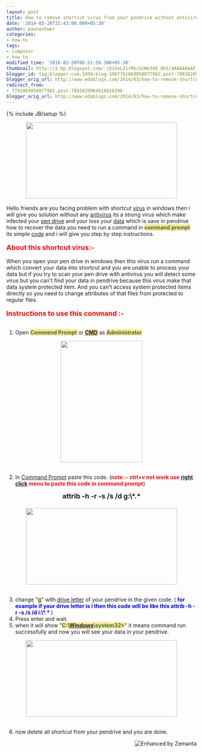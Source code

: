 ```yaml
---
layout: post
title: How to remove shortcut virus from your pendrive without antivirus
date: '2014-03-28T21:43:00.000+05:30'
author: pawneshwer
categories:
- how-to
tags:
- computer
- how to
modified_time: '2016-02-20T06:51:59.306+05:30'
thumbnail: http://2.bp.blogspot.com/-jO1heLd1rRk/UzWe34O_QHI/AAAAAAAAF_s/ECd3JSOzN0Y/s72-c/shortcut+virus+remover.PNG
blogger_id: tag:blogger.com,1999:blog-1967791069058877982.post-7883820964818626396
blogger_orig_url: http://www.edablogs.com/2014/03/how-to-remove-shortcut-virus-from-your.html
redirect_from:
- 7791069058877982.post-7883820964818626396
blogger_orig_url: http://www.edablogs.com/2014/03/how-to-remove-shortcut-virus-from-your.html
---
```


{% include JB/setup %}

<div dir="ltr" style="text-align: left;" trbidi="on"><div class="separator" style="clear: both; text-align: center;"><a href="http://2.bp.blogspot.com/-jO1heLd1rRk/UzWe34O_QHI/AAAAAAAAF_s/ECd3JSOzN0Y/s1600/shortcut+virus+remover.PNG" imageanchor="1" style="margin-left: 1em; margin-right: 1em;"><img border="0" src="http://2.bp.blogspot.com/-jO1heLd1rRk/UzWe34O_QHI/AAAAAAAAF_s/ECd3JSOzN0Y/s1600/shortcut+virus+remover.PNG" height="201" width="400" /></a></div><div dir="ltr"><br /></div><div dir="ltr">Hello friends are you facing problem with shortcut <a class="zem_slink" href="http://en.wikipedia.org/wiki/Virus" rel="wikipedia" target="_blank" title="Virus">virus</a> in windows then i will give you solution without any <a class="zem_slink" href="http://en.wikipedia.org/wiki/Antivirus_software" rel="wikipedia" target="_blank" title="Antivirus software">antivirus</a> its a strong virus which make infected your <a class="zem_slink" href="http://en.wikipedia.org/wiki/USB_flash_drive" rel="wikipedia" target="_blank" title="USB flash drive">pen drive</a> and your loss your <a class="zem_slink" href="http://en.wikipedia.org/wiki/Data" rel="wikipedia" target="_blank" title="Data">data</a> which is save in pendrive how to recover the data you need to run a command in <span style="color: #38761d;"><b style="background-color: #ffe599;">command prompt</b></span> its simple <a class="zem_slink" href="http://en.wikipedia.org/wiki/Code" rel="wikipedia" target="_blank" title="Code">code</a> and i will give you step by step instructions.</div><div dir="ltr"><br /></div><div dir="ltr"><b><span style="color: red; font-size: large;">About this shortcut virus:-</span></b></div><div dir="ltr"><br /></div><div dir="ltr">When you open your pen drive in windows then this virus run a command which convert your data into shortcut and you are unable to process your data but if you try to scan your pen drive with antivirus you will detect some virus but you can't find your data in pendrive because this virus make that data system protected item. And you can't access system protected items directly so you need to change attributes of that files from protected to regular files.</div><div dir="ltr"><br /></div><div dir="ltr"><b><span style="color: red; font-size: large;">Instructions to use this command :-</span></b></div><div dir="ltr"><br /></div><div dir="ltr"></div><ol style="text-align: left;"><li>Open <span style="background-color: #ffe599; color: #38761d;"><b>Commend Prompt</b></span> or <span style="background-color: #ffe599; color: #38761d;"><b><a class="zem_slink" href="http://en.wikipedia.org/wiki/Batch_file" rel="wikipedia" target="_blank" title="Batch file">CMD</a></b></span>&nbsp;as <span style="background-color: #ffe599; color: #38761d;"><b>Administrator</b></span></li></ol><div class="separator" style="clear: both; text-align: center;"><a href="http://1.bp.blogspot.com/-p09s6wESN1U/UzWe2JYFF2I/AAAAAAAAF_k/VaW502PbteE/s1600/1.png" imageanchor="1" style="margin-left: 1em; margin-right: 1em;"><img border="0" src="http://1.bp.blogspot.com/-p09s6wESN1U/UzWe2JYFF2I/AAAAAAAAF_k/VaW502PbteE/s1600/1.png" height="320" width="216" /></a></div><div><span style="color: #38761d;"><b><br /></b></span></div><ol start="2" style="text-align: left;"><li><span style="background-color: white;">In <a class="zem_slink" href="http://en.wikipedia.org/wiki/Command_Prompt" rel="wikipedia" target="_blank" title="Command Prompt">Command Prompt</a> paste this code. (<span style="color: red;"><b>note :- ctrl+v not work use <a class="zem_slink" href="http://en.wikipedia.org/wiki/Context_menu" rel="wikipedia" target="_blank" title="Context menu">right click</a> menu to paste this code in command prompt</b></span>)</span></li></ol><div style="text-align: center;"><span style="font-size: large;"><b>attrib -h -r -s /s /d g:\*.*</b></span></div><div style="text-align: center;"><span style="font-size: large;"><b><br /></b></span></div><div class="separator" style="clear: both; text-align: center;"><a href="http://1.bp.blogspot.com/-sDl4cgL81zU/UzWe03ukJmI/AAAAAAAAF_c/QKztSytlSMI/s1600/2.png" imageanchor="1" style="margin-left: 1em; margin-right: 1em;"><img border="0" src="http://1.bp.blogspot.com/-sDl4cgL81zU/UzWe03ukJmI/AAAAAAAAF_c/QKztSytlSMI/s1600/2.png" height="202" width="400" /></a></div><div><br /></div><div><ol start="3" style="text-align: left;"><li>change "<span style="background-color: #ffe599; color: #38761d;"><b>g</b></span>" with <a class="zem_slink" href="http://en.wikipedia.org/wiki/Drive_letter_assignment" rel="wikipedia" target="_blank" title="Drive letter assignment">drive letter</a> of your pendrive in the given code. ( <span style="color: blue;"><b>for example if your drive letter is i then this code will be like this&nbsp;attrib -h -r -s /s /d i:\*.* </b></span>)</li><li>Press enter and wait.</li><li>when it will show "<span style="background-color: #ffe599; color: #38761d;"><b>C:\<a class="zem_slink" href="http://www.microsoft.com/WINDOWS" rel="homepage" target="_blank" title="Windows">Windows</a>\system32&gt;</b></span>" it means command run successfully and now you will see your data in your pendrive.</li></ol><div class="separator" style="clear: both; text-align: center;"><a href="http://3.bp.blogspot.com/-5K-bdIps8Zk/UzWe1IwCXNI/AAAAAAAAF_o/0XFiJkfEw7o/s1600/3.png" imageanchor="1" style="margin-left: 1em; margin-right: 1em;"><img border="0" src="http://3.bp.blogspot.com/-5K-bdIps8Zk/UzWe1IwCXNI/AAAAAAAAF_o/0XFiJkfEw7o/s1600/3.png" height="202" width="400" /></a></div><div><br /></div><ol start="6" style="text-align: left;"><li>now delete all shortcut from your pendrive and you are done.</li></ol></div><div class="zemanta-pixie" style="height: 15px; margin-top: 10px;"><a class="zemanta-pixie-a" href="http://www.zemanta.com/?px" title="Enhanced by Zemanta"><img alt="Enhanced by Zemanta" class="zemanta-pixie-img" src="http://img.zemanta.com/zemified_e.png?x-id=e543fe7a-3050-4275-b02f-5bce5aefa4d4" style="border: none; float: right;" /></a></div></div>